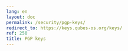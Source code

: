 ```yaml
---
lang: en
layout: doc
permalink: /security/pgp-keys/
redirect_to: https://keys.qubes-os.org/keys/
ref: 250
title: PGP keys
---
```

